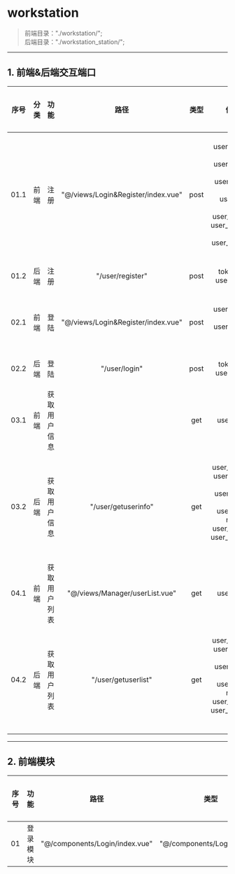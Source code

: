 # workstation
> 前端目录："./workstation/";<br>
> 后端目录："./workstation_station/";<br>
---
## 1. 前端&后端交互端口
| 序号 | 分类 | 功能 | 路径 | 类型 | 传递参数 | 完成情况 |
|:----:|:----:|:----:|:----:|:----:|:----:|:----:|
| 01.1 | 前端 | 注册 | "@/views/Login&Register/index.vue" | post | {<br>user_username: string;<br>user_password: string;<br>user_realname: string;<br>user_avatar: string;<br>user_unit: string;<br>user_department: string;<br>user_permission;<br>} | √ |
| 01.2 | 后端 | 注册 | "/user/register" | post | {<br>token: string;<br>user_id: string;<br>} | √ |
| 02.1 | 前端 | 登陆 | "@/views/Login&Register/index.vue" |  post | {<br>user_username: string;<br>user_password: string;<br>} | √ |
| 02.2 | 后端 | 登陆 | "/user/login" | post | {<br>token: string;<br>user_id: string;<br>} | √ |
| 03.1 | 前端 | 获取用户信息 |  | get | {<br>userId: string;<br>} | √ |
| 03.2 | 后端 | 获取用户信息 | "/user/getuserinfo" | get | {<br>user_id: number;<br>user_username: string;<br>user_realname: string;<br>user_isActive: number;<br>user_unit: string;<br>user_department: string;<br>} | √ |
| 04.1 | 前端 | 获取用户列表 | "@/views/Manager/userList.vue" | get | {<br>userId: string;<br>} | √ |
| 04.2 | 后端 | 获取用户列表 | "/user/getuserlist" | get | [{<br>user_id: number;<br>user_username: string;<br>user_realname: string;<br>user_isActive: number;<br>user_unit: string;<br>user_department: string;<br>}] | √ |
---
## 2. 前端模块
| 序号 | 功能 | 路径 | 类型 | 完成情况 |
|:----:|:----:|:----:|:----:|:----:|
| 01 | 登录模块 | "@/components/Login/index.vue" | "@/components/Login/type.ts" | √ |
